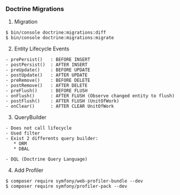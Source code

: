 ### Doctrine Migrations 




1. Migration
```
$ bin/console doctrine:migrations:diff
$ bin/console doctrine:migrations:migrate
```


2. Entity Lifecycle Events
```
- prePersist()   : BEFORE INSERT
- postPersist()  : AFTER INSERT
- preUpdate()    : BEFORE UPDATE
- postUpdate()   : AFTER UPDATE
- preRemove()    : BEFORE DELETE
- postRemove()   : AFTER DELETE
- preFlush()     : BEFORE FLUSH
- onFlush()      : AFTER FLUSH (Observe changed entity to flush)
- postFlush()    : AFTER FLUSH (UnitOfWork)
- onClear()      : AFTER CLEAR UnitOfWork
```


3. QueryBuilder 
```
- Does not call lifecycle
- Used filter
- Exist 2 differents query builder:
   * ORM
   * DBAL
   
- DQL (Doctrine Query Language)

```


4. Add Profiler 
```
$ composer require symfony/web-profiler-bundle --dev
$ composer require symfony/profiler-pack --dev
```


